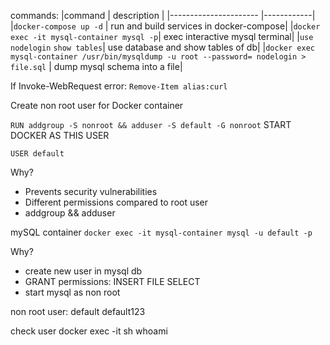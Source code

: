 commands:
|command | description |
|---------------------- |------------|
|`docker-compose up -d` | run and build services in docker-compose|
|`docker exec -it mysql-container mysql -p`| exec interactive mysql terminal|
|`use nodelogin` `show tables`| use database and show tables of db|
|`docker exec mysql-container /usr/bin/mysqldump -u root --password= nodelogin > file.sql` | dump mysql schema into a file|

If Invoke-WebRequest error:
`Remove-Item alias:curl`

Create non root user for Docker container

`RUN addgroup -S nonroot && adduser -S default -G nonroot`
START DOCKER AS THIS USER

`USER default`

Why?

- Prevents security vulnerabilities
- Different permissions compared to root user
- addgroup && adduser

mySQL container
`docker exec -it mysql-container mysql -u default -p`

Why?

- create new user in mysql db
- GRANT permissions: INSERT FILE SELECT
- start mysql as non root

non root user:
default
default123

check user
docker exec -it <container name> sh
whoami
